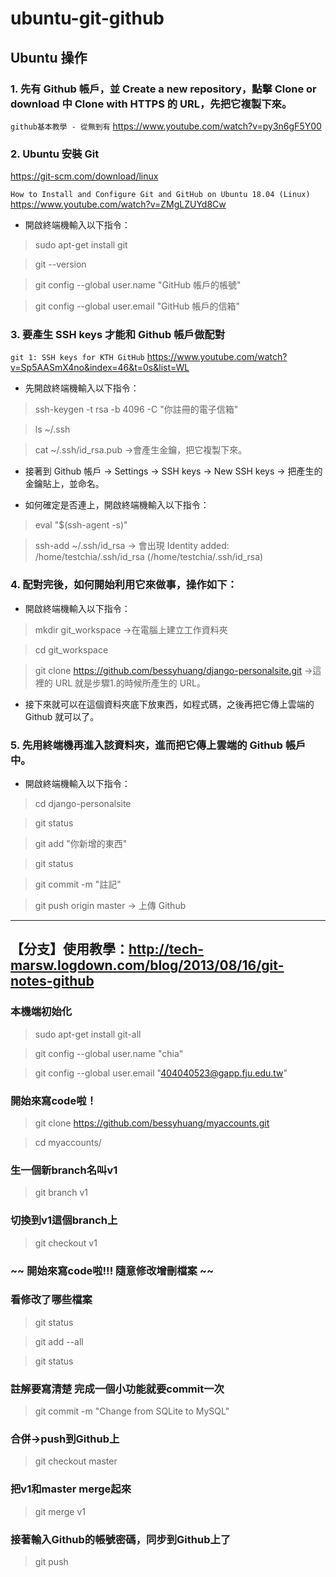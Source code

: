 # ubuntu-git-github

## Ubuntu 操作

### 1. 先有 Github 帳戶，並 Create a new repository，點擊 Clone or download 中 Clone with HTTPS 的 URL，先把它複製下來。

   ```github基本教學 - 從無到有``` https://www.youtube.com/watch?v=py3n6gF5Y00


### 2. Ubuntu 安裝 Git 

https://git-scm.com/download/linux
      
```How to Install and Configure Git and GitHub on Ubuntu 18.04 (Linux)```
https://www.youtube.com/watch?v=ZMgLZUYd8Cw
   
* 開啟終端機輸入以下指令：
> sudo apt-get install git

> git --version

> git config --global user.name "GitHub 帳戶的帳號"

> git config --global user.email "GitHub 帳戶的信箱"


### 3. 要產生 SSH keys 才能和 Github 帳戶做配對

```git 1: SSH keys for KTH GitHub```
https://www.youtube.com/watch?v=Sp5AASmX4no&index=46&t=0s&list=WL
  
* 先開啟終端機輸入以下指令：
> ssh-keygen -t rsa -b 4096 -C "你註冊的電子信箱"

> ls  ~/.ssh

> cat ~/.ssh/id_rsa.pub           ->會產生金鑰，把它複製下來。
  
* 接著到 Github 帳戶 -> Settings -> SSH keys -> New SSH keys -> 把產生的金鑰貼上，並命名。
  
* 如何確定是否連上，開啟終端機輸入以下指令：
> eval "$(ssh-agent -s)"

> ssh-add ~/.ssh/id_rsa       ->  會出現 Identity added: /home/testchia/.ssh/id_rsa (/home/testchia/.ssh/id_rsa)

### 4. 配對完後，如何開始利用它來做事，操作如下：

* 開啟終端機輸入以下指令：
> mkdir git_workspace     ->在電腦上建立工作資料夾

> cd git_workspace

> git clone https://github.com/bessyhuang/django-personalsite.git   ->這裡的 URL 就是步驟1.的時候所產生的 URL。
            
* 接下來就可以在這個資料夾底下放東西，如程式碼，之後再把它傳上雲端的 Github 就可以了。

### 5. 先用終端機再進入該資料夾，進而把它傳上雲端的 Github 帳戶中。
* 開啟終端機輸入以下指令：
> cd django-personalsite

> git status

> git add "你新增的東西"

> git status

> git commit -m "註記"

> git push origin master     -> 上傳 Github 

---

## 【分支】使用教學：http://tech-marsw.logdown.com/blog/2013/08/16/git-notes-github

### 本機端初始化
> sudo apt-get install git-all

> git config --global user.name "chia"

> git config --global user.email "404040523@gapp.fju.edu.tw"

### 開始來寫code啦！
> git clone https://github.com/bessyhuang/myaccounts.git

> cd myaccounts/

### 生一個新branch名叫v1
> git branch v1

### 切換到v1這個branch上
> git checkout v1

### ~~ 開始來寫code啦!!! 隨意修改增刪檔案 ~~

### 看修改了哪些檔案
> git status

> git add --all

> git status

### 註解要寫清楚 完成一個小功能就要commit一次
> git commit -m "Change from SQLite to MySQL"

### 合併->push到Github上
> git checkout master

### 把v1和master merge起來
> git merge v1

### 接著輸入Github的帳號密碼，同步到Github上了
> git push
